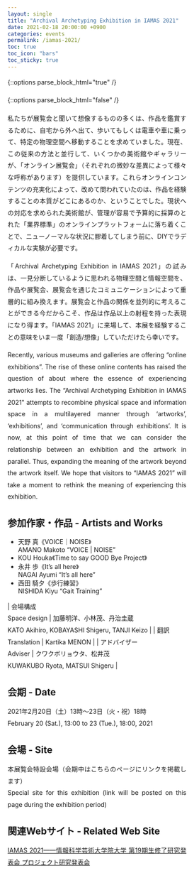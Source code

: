 ```yaml
---
layout: single
title: "Archival Archetyping Exhibition in IAMAS 2021"
date: 2021-02-18 20:00:00 +0900
categories: events
permalink: /iamas-2021/
toc: true
toc_icon: "bars"
toc_sticky: true
---
```


{::options parse_block_html="true" /}
<style type="text/css">
 p { text-align: justify; line-height: 1.9em;}
 b { font-size: 1.20em; }

@media (max-width:480px) {
 .general{overflow : hidden ; margin: 10px auto; width:90%;}
 .statement{color:#3D4144 ; width:100% ; font-size:100% ; margin:0 0 1.8em 0 ; line-height:1.7 ; word-wrap:break-word; text-underline-offset: 2px;}
}

@media (min-width:480px) {
 .general{overflow : hidden ; margin: 10px auto; width:55%;}
 .statement{color:#3D4144 ; width : 100% ; font-size : 85% ; margin : 0 auto 2.5em auto; line-height : 1.9 ; word-wrap:break-word; text-underline-offset: 1.5px;}
}

* { box-sizing: border-box; }

html { /* apply a natural box layout model to all elements */ box-sizing: border-box; background-color: #fff; font-size: 14px; -webkit-text-size-adjust: 100%; -ms-text-size-adjust: 100%; }
@media (min-width: 48em) { html { font-size: 14px; } }
@media (min-width: 64em) { html { font-size: 16px; } }
@media (min-width: 80em) { html { font-size: 18px; } }

</style>
{::options parse_block_html="false" /}

<!-- # Archival Archetyping Exhibition in IAMAS 2021 -->

私たちが展覧会と聞いて想像するものの多くは、作品を鑑賞するために、自宅から外へ出て、歩いてもしくは電車や車に乗って、特定の物理空間へ移動することを求めていました。現在、この従来の方法と並行して、いくつかの美術館やギャラリーが、「オンライン展覧会」（それぞれの微妙な差異によって様々な呼称があります）を提供しています。これらオンラインコンテンツの充実化によって、改めて問われていたのは、作品を経験することの本質がどこにあるのか、ということでした。現状への対応を求められた美術館が、管理が容易で予算的に採算のとれた「業界標準」のオンラインプラットフォームに落ち着くことで、ニューノーマルな状況に膠着してしまう前に、DIYでラディカルな実験が必要です。

「Archival Archetyping Exhibition in IAMAS 2021」の試みは、一見分断しているように思われる物理空間と情報空間を、作品や展覧会、展覧会を通じたコミュニケーションによって重層的に組み換えます。展覧会と作品の関係を並列的に考えることができる今だからこそ、作品は作品以上の射程を持った表現になり得ます。「IAMAS 2021」に来場して、本展を経験することの意味をいま一度「創造/想像」していただけたら幸いです。

Recently, various museums and galleries are offering “online exhibitions”. The rise of these online contents has raised the question of about where the essence of experiencing artworks lies. The “Archival Archetyping Exhibition in IAMAS 2021" attempts to recombine physical space and information space in a multilayered manner through ‘artworks’, ‘exhibitions’, and ‘communication through exhibitions’. It is now, at this point of time that we can consider the relationship between an exhibition and the artwork in parallel. Thus, expanding the meaning of the artwork beyond the artwork itself. We hope that visitors to “IAMAS 2021” will take a moment to rethink the meaning of experiencing this exhibition.

## 参加作家・作品 - Artists and Works
- 天野 真《VOICE｜NOISE》 <br> AMANO Makoto “VOICE \| NOISE”
- KOU Houka《Time to say GOOD Bye Project》
- 永井 歩《It’s all here》 <br> NAGAI Ayumi “It’s all here”
- 西田 騎夕《歩行練習》 <br> NISHIDA Kiyu “Gait Training”

| 会場構成 <br> Space design | 加藤明洋、小林茂、丹治圭蔵 <br> KATO Akihiro, KOBAYASHI Shigeru, TANJI Keizo |
| 翻訳 <br> Translation | Kartika MENON |
| アドバイザー <br> Adviser | クワクボリョウタ、松井茂 <br> KUWAKUBO Ryota, MATSUI Shigeru |

## 会期 - Date
2021年2月20日（土）13時〜23日（火・祝）18時  
February 20 (Sat.), 13:00 to 23 (Tue.), 18:00, 2021

## 会場 - Site
本展覧会特設会場（会期中はこちらのページにリンクを掲載します）  
Special site for this exhibition (link will be posted on this page during the exhibition period)

## 関連Webサイト - Related Web Site
[IAMAS 2021——情報科学芸術大学院大学 第19期生修了研究発表会 プロジェクト研究発表会](https://www.iamas.ac.jp/exhibit21/)
